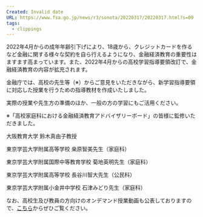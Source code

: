 ```yaml
---
Created: Invalid date
URL: https://www.fsa.go.jp/news/r3/sonota/20220317/20220317.html?s=09
tags:
  - clippings
---
```

2022年4月からの成年年齢引下げにより、18歳から、クレジットカードを作るなど金融に関する様々な契約を自ら行えるようになり、金融経済教育の重要性はますます高まっています。また、2022年4月からの高校学習指導要領改訂で、金融経済教育の内容が拡充されます。

金融庁では、高校の先生等（※）からご意見をいただきながら、新学習指導要領に対応した授業を行うための指導教材を作成いたしました。

実際の授業や先生方の準備のほか、一般の方の学習にもご活用ください。

※「高校家庭科における金融経済教育アドバイザリーボード」の皆様に監修いただきました。

大阪教育大学 鈴木真由子教授

東京学芸大学附属高等学校 桒原智美先生（家庭科）

東京学芸大学附属国際中等教育学校 菊地英明先生（家庭科）

東京学芸大学附属高等学校 長谷川智大先生（公民科）

東京学芸大学附属小金井中学校 石津みどり先生（家庭科）

なお、高校生及び教員の方向けのオンデマンド授業動画も公表しておりますので、[こちら](https://www.fsa.go.jp/ordinary/douga.html)からぜひご覧ください。